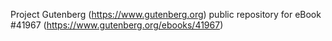 Project Gutenberg (https://www.gutenberg.org) public repository for eBook #41967 (https://www.gutenberg.org/ebooks/41967)
